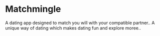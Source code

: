 # Matchmingle
 A dating app designed to match you will with your compatible partner.. A unique way of dating which makes dating fun and explore moree..
